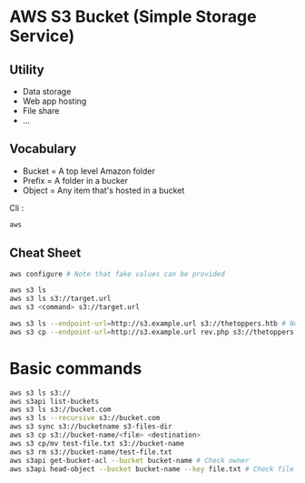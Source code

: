 # AWS S3 Bucket (Simple Storage Service)
## Utility 
- Data storage
- Web app hosting
- File share
- ...

## Vocabulary
- Bucket = A top level Amazon folder
- Prefix = A folder in a bucker
- Object = Any item that's hosted in a bucket

Cli :
```bash
aws
```

## Cheat Sheet

```bash
aws configure # Note that fake values can be provided
```

```bash
aws s3 ls 
aws s3 ls s3://target.url
aws s3 <command> s3://target.url

aws s3 ls --endpoint-url=http://s3.example.url s3://thetoppers.htb # Note that in this case s3.example.url is a s3 service
aws s3 cp --endpoint-url=http://s3.example.url rev.php s3://thetoppers.htb

```

# Basic commands
```bash
aws s3 ls s3:// 
aws s3api list-buckets
aws s3 ls s3://bucket.com
aws s3 ls --recursive s3://bucket.com
aws s3 sync s3://bucketname s3-files-dir
aws s3 cp s3://bucket-name/<file> <destination>
aws s3 cp/mv test-file.txt s3://bucket-name
aws s3 rm s3://bucket-name/test-file.txt
aws s3api get-bucket-acl --bucket bucket-name # Check owner
aws s3api head-object --bucket bucket-name --key file.txt # Check file metadata
```